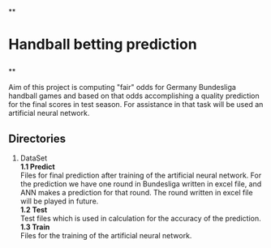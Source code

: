 **<h1>
Handball betting prediction
</h1>**

Aim of this project is computing "fair" odds for Germany Bundesliga handball games and based on that odds accomplishing a 
quality prediction for the final scores in test season. 
For assistance in that task will be used an artificial neural network.


<h2>
Directories
</h2>

1. DataSet
   <br/><b>1.1 Predict</b>
   <br/>Files for final prediction after training of the artificial neural network. For the prediction we have one round in Bundesliga written in excel file, and ANN makes a prediction for that round. The round written in excel file will be played in future.
   <br/><b>1.2 Test</b>
   <br/>Test files which is used in calculation for the accuracy of the prediction.
   <br/><b>1.3 Train</b>
   <br/>Files for the training of the artificial neural network.




